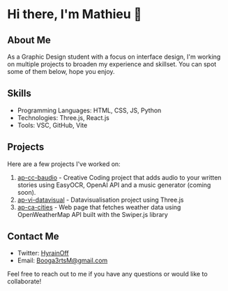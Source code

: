 # Hi there, I'm Mathieu 👋

## About Me
As a Graphic Design student with a focus on interface design, I'm working on multiple projects to broaden my experience and skillset. You can spot some of them below, hope you enjoy.

## Skills
- Programming Languages: HTML, CSS, JS, Python
- Technologies: Three.js, React.js
- Tools: VSC, GitHub, Vite

## Projects
Here are a few projects I've worked on:
1. [ap-cc-baudio](https://github.com/matbog23/ap-cc-baudio-v2) -  Creative Coding project that adds audio to your written stories using EasyOCR, OpenAI API and a music generator (coming soon).
2. [ap-vi-datavisual](https://github.com/matbog23/ap-vi-datavisual) - Datavisualisation project using Three.js
3. [ap-ca-cities](https://github.com/matbog23/ap-ca-cities) - Web page that fetches weather data using OpenWeatherMap API built with the Swiper.js library

## Contact Me
- Twitter: [HyrainOff](https://twitter.com/HyrainOff)
- Email: Booga3rtsM@gmail.com

Feel free to reach out to me if you have any questions or would like to collaborate!
